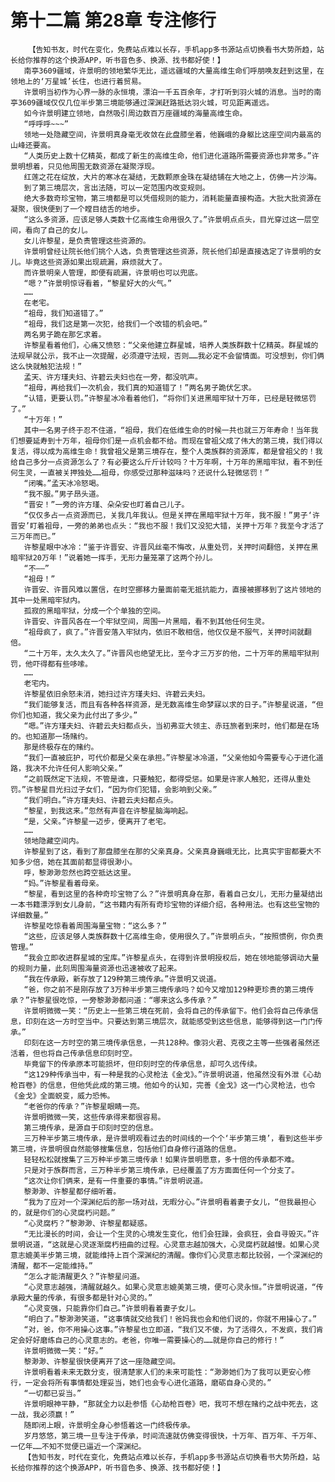 # 第十二篇 第28章 专注修行
        【告知书友，时代在变化，免费站点难以长存，手机app多书源站点切换看书大势所趋，站长给你推荐的这个换源APP，听书音色多、换源、找书都好使！】
       南亭3609疆域，许景明的领地繁华无比，遥远疆域的大量高维生命们呼朋唤友赶到这里，在领地上的‘万星城’长住，也进行着贸易。
       许景明当初作为心界一脉的永恒境，漂泊一千五百余年，才打听到羽火城的消息。当时的南亭3609疆域仅仅几位半步第三境能够通过深渊赶路抵达羽火城，可见距离遥远。
       如今许景明建立领地，自然吸引周边数百万座疆域的海量高维生命。
       “呼呼呼~~~”
       领地一处隐藏空间，许景明真身毫无收敛在此盘膝坐着，他巍峨的身躯比这座空间内最高的山峰还要高。
       “人类历史上数十亿精英，都成了新生的高维生命，他们进化道路所需要资源也非常多。”许景明想着，只见他周围无数资源在凝聚浮现。
       红莲之花在绽放，大片的寒冰在凝结，无数颗原金珠在凝结铺在大地之上，仿佛一片沙海。
       到了第三境层次，言出法随，可以一定范围内改变规则。
       绝大多数奇珍宝物，第三境都是可以凭借规则的能力，消耗能量直接构造。大批大批资源在凝聚，很快便到了一个瞠目结舌的地步。
       “这么多资源，应该足够人类数十亿高维生命用很久了。”许景明点点头，目光穿过这一层空间，看向了自己的女儿。
       女儿许黎星，是负责管理这些资源的。
       许景明曾经让院长他们挑个人选，负责管理这些资源，院长他们却是直接选定了许景明的女儿。毕竟这些资源如果出现疏漏，麻烦就大了。
       而许景明亲人管理，即便有疏漏，许景明也可以兜底。
       “嗯？”许景明惊讶看着，“黎星好大的火气。”
       ……
       在老宅。
       “祖母，我们知道错了。”
       “祖母，我们这是第一次犯，给我们一个改错的机会吧。”
       两名男子跪在那乞求着。
       许黎星看着他们，心痛又愤怒：“父亲他建立群星城，培养人类族群数十亿精英。群星城的法规早就公示，我不止一次提醒，必须遵守法规，否则……我必定不会留情面。可没想到，你们俩这么快就触犯法规！”
       孟天、许方瑾夫妇、许碧云夫妇也在一旁，都没吭声。
       “祖母，再给我们一次机会，我们真的知道错了！”两名男子跪伏乞求。
       “认错，更要认罚。”许黎星冰冷看着他们，“将你们关进黑暗牢狱十万年，已经是轻微惩罚了。”
       “十万年！”
       其中一名男子终于忍不住道，“祖母，我们在低维生命的时候一共也就三万年寿命！当年我们想要延寿到十万年，祖母你们是一点机会都不给。而现在曾祖父成了伟大的第三境，我们得以复活，得以成为高维生命！我曾祖父是第三境存在，整个人类族群的资源库，都是曾祖父的！我给自己多分一点资源怎么了？有必要这么斤斤计较吗？十万年啊，十万年的黑暗牢狱，看不到任何生灵，一直被关押独处……祖母，你感受过那种滋味吗？还说什么轻微惩罚！”
       “闭嘴。”孟天冰冷怒喝。
       “我不服。”男子昂头道。
       “晋安！”一旁的许方瑾、朵朵安也盯着自己儿子。
       “仅仅多占一点资源而已，关我几年我认。但是关押在黑暗牢狱十万年，我不服！”男子‘许晋安’盯着祖母，一旁的弟弟也点头：“我也不服！我们又没犯大错，关押十万年？我至今才活了三万年而已。”
       许黎星眼中冰冷：“鉴于许晋安、许晋风丝毫不悔改，从重处罚，关押时间翻倍，关押在黑暗牢狱20万年！”说着她一挥手，无形力量笼罩了这两个孙儿。
       “不——”
       “祖母！”
       许晋安、许晋风难以置信，在时空挪移力量面前毫无抵抗能力，直接被挪移到了这片领地的其中一处黑暗牢狱内。
       孤寂的黑暗牢狱，分成一个个单独的空间。
       许晋安、许晋风各在一个牢狱空间，周围一片黑暗，看不到其他任何生灵。
       “祖母疯了，疯了。”许晋安落入牢狱内，依旧不敢相信，他仅仅是不服气，关押时间就翻倍。
       “二十万年，太久太久了。”许晋风也绝望无比，至今才三万岁的他，二十万年的黑暗牢狱刑罚，他吓得都有些哆嗦。
       ……
       老宅内。
       许黎星依旧余怒未消，她扫过许方瑾夫妇、许碧云夫妇。
       “我们能够复活，而且有各种各样资源，是无数高维生命梦寐以求的日子。”许黎星说道，“但你们也知道，我父亲为此付出了多少。”
       “嗯。”许方瑾夫妇、许碧云夫妇都点头，当初弗亚大领主、赤珏旅者到来时，他们都是在场的。也知道那一场赌约。
       那是终极存在的赌约。
       “我们一直被庇护，可代价都是父亲在承担。”许黎星冰冷道，“父亲他如今需要专心于进化道路，我决不允许任何人影响父亲。”
       “之前既然定下法规，不管是谁，只要触犯，都得受惩。如果是许家人触犯，还得从重处罚。”许黎星目光扫过子女们，“因为你们犯错，会影响到父亲。”
       “我们明白。”许方瑾夫妇、许碧云夫妇都点头。
       “黎星，到我这来。”忽然有声音在许黎星脑海响起。
       “是，父亲。”许黎星一迈步，便离开了老宅。
       ……
       领地隐藏空间内。
       许黎星到了这，看到了那盘膝坐在那的父亲真身。父亲真身巍峨无比，比真实宇宙都要大不知多少倍，她在其面前都显得很渺小。
       呼，黎渺渺忽然也跨空抵达这里。
       “妈。”许黎星看着母亲。
       “黎星，看到这里的各种奇珍宝物了么？”许景明真身在那，看着自己女儿，无形力量凝结出一本书籍漂浮到女儿身前，“这书籍内有所有奇珍宝物的详细介绍，各种用法。也有这些宝物的详细数量。”
       许黎星吃惊看着周围海量宝物：“这么多？”
       “这些，应该足够人类族群数十亿高维生命，使用很久了。”许景明点头，“按照惯例，你负责管理。”
       “我会立即收进群星城的宝库。”许黎星点头，在得到许景明授权后，她在领地能够调动大量的规则力量，此刻周围海量资源也迅速被收了起来。
       “我在传承殿，新存放了129种第三境传承。”许景明又说道。
       “爸，你之前不是刚存放了3万种半步第三境传承吗？如今又增加129种更珍贵的第三境传承？”许黎星很吃惊，一旁黎渺渺都问道：“哪来这么多传承？”
       许景明微微一笑：“历史上一些第三境在死前，会将自己的传承留下。他们会将自己传承信息，印刻在这一方时空当中。只要达到第三境层次，就能感受到这些信息，能够得到这一门门传承。”
       印刻在这一方时空的第三境传承信息，一共128种。像羽火君、克夜之主等一些强者虽然还活着，但也将自己传承信息印刻时空。
       毕竟留下的传承原本可能损坏，但印刻时空的传承信息，却可久远传续。
       “这129种传承当中，有一种是我的心灵枪法《金戈》。”许景明说道，他虽然没有外泄《心劫枪百卷》的信息，但他凭此成的第三境。他如今的认知，完善《金戈》这一门心灵枪法，也令《金戈》全面蜕变，威力恐怖。
       “老爸你的传承？”许黎星眼睛一亮。
       许景明微微一笑，这些传承得来都很容易。
       第三境传承，是源自于印刻时空的信息。
       三万种半步第三境传承，是许景明观看过去的时间线的一个个‘半步第三境’，看到这些半步第三境，许景明很自然能够搜集信息，包括他们自身修行道路的信息。
       轻轻松松就搜集了三万种半步第三境传承！如果许景明愿意，多十倍的传承都不难。
       只是对于族群而言，三万种半步第三境传承，已经覆盖了方方面面任何一个分支了。
       “这次让你们俩来，是有一件重要的事情。”许景明说道。
       黎渺渺、许黎星都仔细听着。
       “我为了应对一个深渊纪后的那一场对战，无暇分心。”许景明看着妻子女儿，“但我最担心的，就是你们的心灵腐朽问题。”
       “心灵腐朽？”黎渺渺、许黎星都疑惑。
       “无比漫长的时间，会让一个生灵的心境发生变化，他们会狂躁，会疯狂，会自寻毁灭。”许景明说道，“这就是心灵逐渐腐朽扭曲的过程。心灵意志越加强大，心灵腐朽就越慢。如果心灵意志媲美半步第三境，就能维持上百个深渊纪的清醒。像你们心灵意志都比较弱，一个深渊纪的清醒，都不一定能维持。”
       “怎么才能清醒更久？”许黎星问道。
       “心灵意志越强，清醒就越久。如果心灵意志媲美第三境，便可心灵永恒。”许景明说道，“传承殿大量的传承，有很多都是针对心灵的。”
       “心灵变强，只能靠你们自己。”许景明看着妻子女儿。
       “明白了。”黎渺渺笑道，“这事情就交给我们！爸妈我也会和他们说的，你就不用操心了。”
       “对，爸，你不用操心这事。”许黎星也立即道，“我们又不傻，为了活得久，不发疯，我们肯定会好好磨练自己的心灵意志的。老爸，你唯一需要操心的……就是你自己的修行！”
       许景明微微一笑：“好。”
       黎渺渺、许黎星很快便离开了这一座隐藏空间。
       许景明看着未来无数分支，很清楚家人们的未来可能性：“渺渺她们为了我可以更安心修行，一定会将所有事情都处理妥当，她们也会专心进化道路，磨砺自身心灵的。”
       “一切都已妥当。”
       许景明眼神平静，“那就全力以赴参悟《心劫枪百卷》吧，我可不想在赌约之战中死去，这一战，我必须赢！”
       随即闭上眼，许景明全身心参悟着这一门终极传承。
       岁月悠悠，第三境一旦专注于传承，时间流速就仿佛变得很快，十万年、百万年、千万年、一亿年……不知不觉便已逼近一个深渊纪。
       【告知书友，时代在变化，免费站点难以长存，手机app多书源站点切换看书大势所趋，站长给你推荐的这个换源APP，听书音色多、换源、找书都好使！】